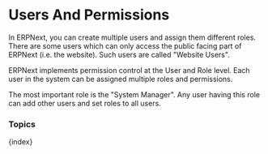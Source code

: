 <!-- add-breadcrumbs -->
# Users And Permissions


In ERPNext, you can create multiple users and assign them different roles. There are some users which can only access the public facing part of ERPNext (i.e. the website). Such users are called "Website Users".

ERPNext implements permission control at the User and Role level. Each user in the system can be assigned multiple
roles and permissions.

The most important role is the "System Manager". Any user having this role can add other users and set roles to all users.

### Topics

{index}
